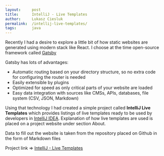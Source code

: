 ```yaml
---
layout:     post
title:      IntelliJ - Live Templates
author:		Lukasz Ciesluk
permalink:  /intellij-live-templates/
tags:		java
---
```


Recently I had a desire to explore a little bit of how static websites are generated using modern stack like React. I choose at the time open-source framework called 
[Gatsby](https://www.gatsbyjs.org)

Gatsby has lots of advantages:
* Automatic routing based on your directory structure, so no extra code for configuring the router is needed
* Easily extensible by plugins
* Optimized for speed as only critical parts of your website are loaded
* Easy data integration with sources like CMSs, APIs, databases, file system (CSV, JSON, Markdown)

Using that technology I had created a simple project called __IntelliJ Live Templates__ which provides listings of live templates ready to be used by developers in [IntelliJ IDEA](https://www.jetbrains.com/idea/). Explanation of how live templates are used is placed on a project website under section About.

Data to fill out the website is taken from the repository placed on Github in the form of Markdown files

Project link => [IntelliJ - Live Templates](https://intellijlivetemplates.netlify.app/)